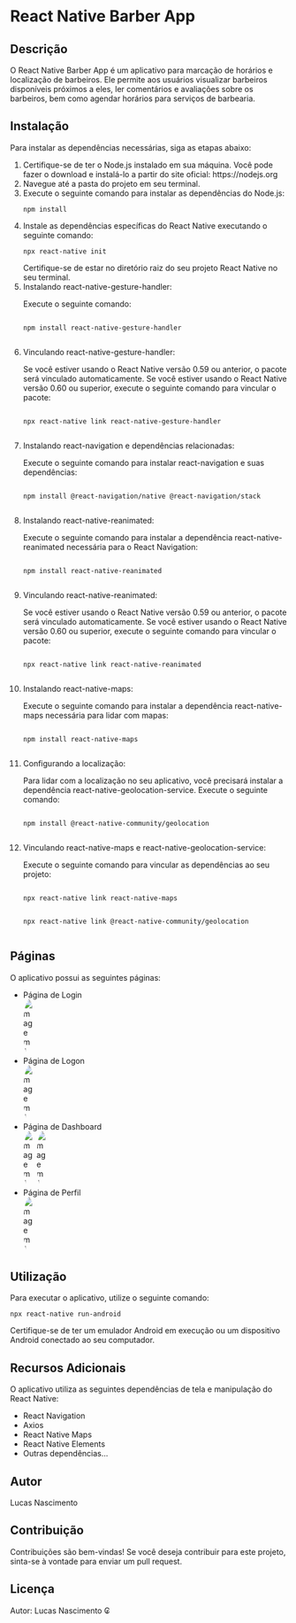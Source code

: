 <!DOCTYPE html>
<html>
<head>
  <meta charset="UTF-8">
</head>
<body>
  <h1>React Native Barber App</h1>
  
  <h2>Descrição</h2>
  <p>
    O React Native Barber App é um aplicativo para marcação de horários e localização de barbeiros. Ele permite aos usuários visualizar barbeiros disponíveis próximos a eles, ler comentários e avaliações sobre os barbeiros, bem como agendar horários para serviços de barbearia.
  </p>
  
  <h2>Instalação</h2>
  <p>
    Para instalar as dependências necessárias, siga as etapas abaixo:
  </p>
  
  <ol>
    <li>Certifique-se de ter o Node.js instalado em sua máquina. Você pode fazer o download e instalá-lo a partir do site oficial: https://nodejs.org </li>
    <li>Navegue até a pasta do projeto em seu terminal.</li>
    <li>Execute o seguinte comando para instalar as dependências do Node.js:
      <pre><code>npm install</code></pre>
    </li>
    <li>Instale as dependências específicas do React Native executando o seguinte comando:
      <pre><code>npx react-native init</code></pre>
      Certifique-se de estar no diretório raiz do seu projeto React Native no seu terminal.

<li>Instalando react-native-gesture-handler:

Execute o seguinte comando:
<pre><code>
npm install react-native-gesture-handler
  </code></pre></li>
<li>Vinculando react-native-gesture-handler:

Se você estiver usando o React Native versão 0.59 ou anterior, o pacote será vinculado automaticamente.
Se você estiver usando o React Native versão 0.60 ou superior, execute o seguinte comando para vincular o pacote:
<pre><code>
npx react-native link react-native-gesture-handler
  </code></pre></li>
<li>Instalando react-navigation e dependências relacionadas:

Execute o seguinte comando para instalar react-navigation e suas dependências:
<pre><code>
npm install @react-navigation/native @react-navigation/stack
  </code></pre></li>
<li>Instalando react-native-reanimated:

Execute o seguinte comando para instalar a dependência react-native-reanimated necessária para o React Navigation:
<pre><code>
npm install react-native-reanimated
  </code></pre></li>
<li>Vinculando react-native-reanimated:

Se você estiver usando o React Native versão 0.59 ou anterior, o pacote será vinculado automaticamente.
Se você estiver usando o React Native versão 0.60 ou superior, execute o seguinte comando para vincular o pacote:
<pre><code>
npx react-native link react-native-reanimated
  </code></pre></li>
<li>Instalando react-native-maps:

Execute o seguinte comando para instalar a dependência react-native-maps necessária para lidar com mapas:
<pre><code>
npm install react-native-maps
  </code></pre></li>
<li>Configurando a localização:

Para lidar com a localização no seu aplicativo, você precisará instalar a dependência react-native-geolocation-service. Execute o seguinte comando:
<pre><code>
npm install @react-native-community/geolocation
  </code></pre></li>
<li>Vinculando react-native-maps e react-native-geolocation-service:

Execute o seguinte comando para vincular as dependências ao seu projeto:
<pre><code>
npx react-native link react-native-maps
</code></pre></li>
<pre><code>
npx react-native link @react-native-community/geolocation
  </code></pre></li>
  </li>
  </ol>
  
  <h2>Páginas</h2>
  <p>
    O aplicativo possui as seguintes páginas:
  </p>
  
  <ul>
    <li>Página de Login</li>
     <img src="https://firebasestorage.googleapis.com/v0/b/barbeiro-abb68.appspot.com/o/1.png?alt=media&token=f97c4ef3-5ec5-4e6a-a2b0-036e520cb997" alt="Imagem 1" style="border-radius: 50%; max-width: 20px;">
    <li>Página de Logon</li>
    <img src="https://firebasestorage.googleapis.com/v0/b/barbeiro-abb68.appspot.com/o/2.png?alt=media&token=a8440cd2-6845-4229-97f0-27ee58ae04a1" alt="Imagem 1" style="border-radius: 50%; max-width: 20px;">
    <li>Página de Dashboard</li>
    <img src="https://firebasestorage.googleapis.com/v0/b/barbeiro-abb68.appspot.com/o/3.png?alt=media&token=bde45f00-bb3c-404a-bf72-e223af150fb1" alt="Imagem 1" style="border-radius: 50%; max-width: 20px;">
    <img src="https://firebasestorage.googleapis.com/v0/b/barbeiro-abb68.appspot.com/o/5.png?alt=media&token=6510477e-7700-4b6c-bcad-aab46a3a4915" alt="Imagem 1" style="border-radius: 50%; max-width: 20px;">
    <li>Página de Perfil</li>
    <img src="https://firebasestorage.googleapis.com/v0/b/barbeiro-abb68.appspot.com/o/6.png?alt=media&token=b0a80d7a-6351-42c2-abf5-16419a924dbe" alt="Imagem 1" style="border-radius: 50%; max-width: 20px;">
  </ul>

 
  
  <h2>Utilização</h2>
  <p>
    Para executar o aplicativo, utilize o seguinte comando:
  </p>
  
  <pre><code>npx react-native run-android</code></pre>
  
  <p>
    Certifique-se de ter um emulador Android em execução ou um dispositivo Android conectado ao seu computador.
  </p>
  
  <h2>Recursos Adicionais</h2>
  <p>
    O aplicativo utiliza as seguintes dependências de tela e manipulação do React Native:
  </p>
  
  <ul>
    <li>React Navigation</li>
    <li>Axios</li>
    <li>React Native Maps</li>
    <li>React Native Elements</li>
    <li>Outras dependências...</li>
  </ul>
  
  <h2>Autor</h2>
  <p>
    Lucas Nascimento
  </p>
  
  <h2>Contribuição</h2>
  <p>
    Contribuições são bem-vindas! Se você deseja contribuir para este projeto, sinta-se à vontade para enviar um pull request.
  </p>
  
  <h2>Licença</h2>
  <p>
    Autor: Lucas Nascimento ₢
  </p>
</body>
</html>

